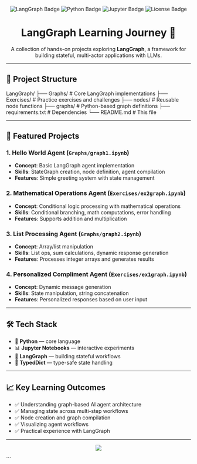 <p align="center">
  <img src="https://img.shields.io/badge/LangGraph-Learning%20Journey-blue?logo=python" alt="LangGraph Badge"/>
  <img src="https://img.shields.io/badge/Python-3.11+-yellow?logo=python" alt="Python Badge"/>
  <img src="https://img.shields.io/badge/Jupyter-Notebooks-orange?logo=jupyter" alt="Jupyter Badge"/>
  <img src="https://img.shields.io/badge/License-MIT-green" alt="License Badge"/>
</p>

<h1 align="center">LangGraph Learning Journey 🤖</h1>

<p align="center">
  A collection of hands-on projects exploring <strong>LangGraph</strong>, a framework for building stateful, multi-actor applications with LLMs.
</p>

---

## 📂 Project Structure
LangGraph/
├── Graphs/          # Core LangGraph implementations
├── Exercises/       # Practice exercises and challenges
├── nodes/           # Reusable node functions
├── graphs/          # Python-based graph definitions
├── requirements.txt # Dependencies
└── README.md        # This file

---

## 🚀 Featured Projects

### 1. Hello World Agent (`Graphs/graph1.ipynb`)
- **Concept**: Basic LangGraph agent implementation  
- **Skills**: StateGraph creation, node definition, agent compilation  
- **Features**: Simple greeting system with state management  

### 2. Mathematical Operations Agent (`Exercises/ex2graph.ipynb`)
- **Concept**: Conditional logic processing with mathematical operations  
- **Skills**: Conditional branching, math computations, error handling  
- **Features**: Supports addition and multiplication  

### 3. List Processing Agent (`Graphs/graph2.ipynb`)
- **Concept**: Array/list manipulation  
- **Skills**: List ops, sum calculations, dynamic response generation  
- **Features**: Processes integer arrays and generates results  

### 4. Personalized Compliment Agent (`Exercises/ex1graph.ipynb`)
- **Concept**: Dynamic message generation  
- **Skills**: State manipulation, string concatenation  
- **Features**: Personalized responses based on user input  

---

## 🛠️ Tech Stack

- 🐍 **Python** — core language  
- 📊 **Jupyter Notebooks** — interactive experiments  
- 🔗 **LangGraph** — building stateful workflows  
- 📝 **TypedDict** — type-safe state handling  

---

## 📈 Key Learning Outcomes

- ✅ Understanding graph-based AI agent architecture  
- ✅ Managing state across multi-step workflows  
- ✅ Node creation and graph compilation  
- ✅ Visualizing agent workflows  
- ✅ Practical experience with LangGraph  

---
<p align="center">
  <a href="https://github.com/darshan3131"><img src="https://img.shields.io/badge/GitHub-darshan3131-black?logo=github"></a>
</p>
```

